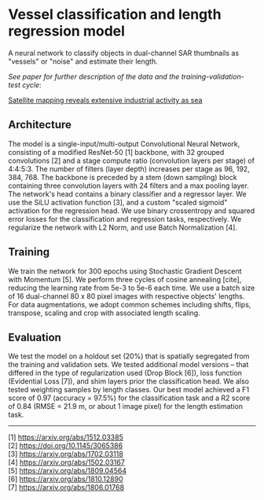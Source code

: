 # Vessel classification and length regression model

A neural network to classify objects in dual-channel SAR thumbnails as "vessels" or "noise" and estimate their length.

_See paper for further description of the data and the training-validation-test cycle_:

[Satellite mapping reveals extensive industrial activity as sea](http://#)

## Architecture

The model is a single-input/multi-output Convolutional Neural Network, consisting of a modified ResNet-50 [1] backbone, with 32 grouped convolutions [2] and a stage compute ratio (convolution layers per stage) of 4:4:5:3. The number of filters (layer depth) increases per stage as 96, 192, 384, 768. The backbone is preceded by a stem (down sampling) block containing three convolution layers with 24 filters and a max pooling layer. The network's head contains a binary classifier and a regressor layer. We use the SiLU activation function [3], and a custom "scaled sigmoid" activation for the regression head. We use binary crossentropy and squared error losses for the classification and regression tasks, respectively. We regularize the network with L2 Norm, and use Batch Normalization [4]. 

## Training

We train the network for 300 epochs using Stochastic Gradient Descent with Momentum [5]. We perform three cycles of cosine annealing [cite], reducing the learning rate from 5e-3 to 5e-6 each time. We use a batch size of 16 dual-channel 80 x 80 pixel images with respective objects' lengths. For data augmentations, we adopt common schemes including shifts, flips, transpose, scaling and crop with associated length scaling.

## Evaluation

We test the model on a holdout set (20%) that is spatially segregated from the training and validation sets. We tested additional model versions – that differed in the type of regularization used (Drop Block [6]), loss function (Evidential Loss [7]), and shim layers prior the classification head. We also tested weighting samples by length classes. Our best model achieved a F1 score of 0.97 (accuracy = 97.5%) for the classification task and a R2 score of 0.84 (RMSE = 21.9 m, or about 1 image pixel) for the length estimation task.

---

[1] https://arxiv.org/abs/1512.03385   
[2] https://doi.org/10.1145/3065386  
[3] https://arxiv.org/abs/1702.03118  
[4] https://arxiv.org/abs/1502.03167  
[5] https://arxiv.org/abs/1809.04564  
[6] https://arxiv.org/abs/1810.12890  
[7] https://arxiv.org/abs/1806.01768  
